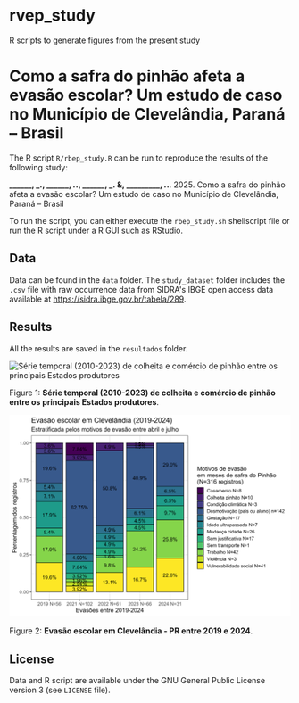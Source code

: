 # rvep_study

R scripts to generate figures from the present study

# Como a safra do pinhão afeta a evasão escolar? Um estudo de caso no Município de Clevelândia, Paraná – Brasil

The R script `R/rbep_study.R` can be run to reproduce the results of the following study:

**______, _., ______, _._., ______, _. &, _________, _._.**. 2025. Como a safra do pinhão afeta a evasão escolar? Um estudo de caso no Município de Clevelândia, Paraná – Brasil

To run the script, you can either execute the `rbep_study.sh` shellscript file or run the R script under a R GUI such as RStudio.

## Data

Data can be found in the `data` folder. The `study_dataset` folder includes the `.csv` file with raw occurrence data from SIDRA's IBGE open access data available at <https://sidra.ibge.gov.br/tabela/289>.

## Results

All the results are saved in the `resultados` folder.

<img alt="Série temporal (2010-2023) de colheita e comércio de pinhão entre os principais Estados produtores" src="resultados/pinhão_prod_valor_juntos2.png" width="1000">

Figure 1: **Série temporal (2010-2023) de colheita e comércio de pinhão entre os principais Estados produtores**.

<img alt="Evasão escolar em Clevelândia - PR entre 2019 e 2024" src="resultados/evasão_cleve_pinhão_motivos2.png" width="1000">

Figure 2: **Evasão escolar em Clevelândia - PR entre 2019 e 2024**.

## License

Data and R script are available under the GNU General Public License version 3 (see `LICENSE` file).
